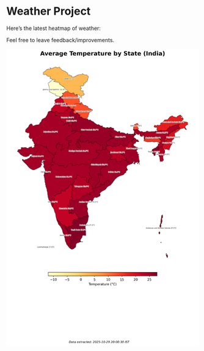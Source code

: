 # Weather Project

Here’s the latest heatmap of weather:

Feel free to leave feedback/improvements.

![India Heatmap](docs/assets/india_heatmap.png?v=022509)
